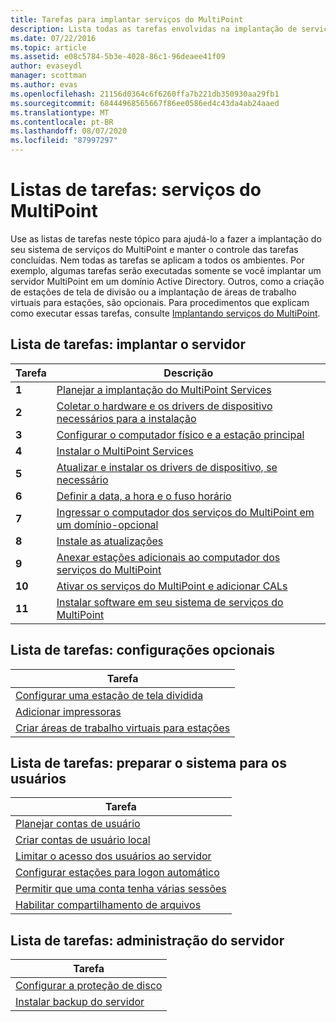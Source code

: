 ```yaml
---
title: Tarefas para implantar serviços do MultiPoint
description: Lista todas as tarefas envolvidas na implantação de serviços do MultiPoint, juntamente com links para instruções
ms.date: 07/22/2016
ms.topic: article
ms.assetid: e08c5784-5b3e-4028-86c1-96deaee41f09
author: evaseydl
manager: scottman
ms.author: evas
ms.openlocfilehash: 21156d0364c6f6260ffa7b221db350930aa29fb1
ms.sourcegitcommit: 68444968565667f86ee0586ed4c43da4ab24aaed
ms.translationtype: MT
ms.contentlocale: pt-BR
ms.lasthandoff: 08/07/2020
ms.locfileid: "87997297"
---
```

# <a name="task-lists-multipoint-services"></a>Listas de tarefas: serviços do MultiPoint
Use as listas de tarefas neste tópico para ajudá-lo a fazer a implantação do seu sistema de serviços do MultiPoint e manter o controle das tarefas concluídas. Nem todas as tarefas se aplicam a todos os ambientes. Por exemplo, algumas tarefas serão executadas somente se você implantar um servidor MultiPoint em um domínio Active Directory. Outros, como a criação de estações de tela de divisão ou a implantação de áreas de trabalho virtuais para estações, são opcionais. Para procedimentos que explicam como executar essas tarefas, consulte [Implantando serviços do MultiPoint](deploying-multipoint-services.md).

## <a name="task-list-deploy-the-server"></a>Lista de tarefas: implantar o servidor

|Tarefa|Descrição|
|--------|---------------|
|**1**|[Planejar a implantação do MultiPoint Services](planning-a-multipoint-services-deployment.md)|
|**2**|[Coletar o hardware e os drivers de dispositivo necessários para a instalação](./multipoint-hardware-device-drivers.md)|
|**3**|[Configurar o computador físico e a estação principal](Set-up-the-physical-computer-and-primary-station.md)|
|**4**|[Instalar o MultiPoint Services](Install-MultiPoint-services.md)|
|**5**|[Atualizar e instalar os drivers de dispositivo, se necessário](Update-and-install-device-drivers-if-needed.md)|
|**6**|[Definir a data, a hora e o fuso horário](./set-the-date-time.md)|
|**7**|[Ingressar o computador dos serviços do MultiPoint em um domínio-opcional](./join-multipoint-services-to-a-domain.md)|
|**8**|[Instale as atualizações](Install-updates.md)|
|**9**|[Anexar estações adicionais ao computador dos serviços do MultiPoint](./multipoint-attach-additional-stations.md)|
|**10**|[Ativar os serviços do MultiPoint e adicionar CALs](./manage-client-access-licenses.md)|
|**11**|[Instalar software em seu sistema de serviços do MultiPoint](./install-software-on-multipoint.md)|

## <a name="task-list-optional-configurations"></a>Lista de tarefas: configurações opcionais

|Tarefa|
|--------|
|[Configurar uma estação de tela dividida](Set-up-a-split-screen-station-in-MultiPoint-services.md)|
|[Adicionar impressoras](Add-printers.md)|
|[Criar áreas de trabalho virtuais para estações](Create-Windows-10-Enterprise-virtual-desktops-for-stations.md)|

## <a name="task-list-prepare-your-system-for-users"></a>Lista de tarefas: preparar o sistema para os usuários

|Tarefa|
|--------|
|[Planejar contas de usuário](Plan-user-accounts-for-your-MultiPoint-services-environment.md)|
|[Criar contas de usuário local](Create-local-user-accounts.md)|
|[Limitar o acesso dos usuários ao servidor](./limit-user-access-to-multipoint.md)|
|[Configurar estações para logon automático](Configure-stations-for-automatic-logon.md)|
|[Permitir que uma conta tenha várias sessões](Allow-one-account-to-have-multiple-sessions.md)|
|[Habilitar compartilhamento de arquivos](Enable-file-sharing-in-MultiPoint-services.md)|

## <a name="task-list-server-administration"></a>Lista de tarefas: administração do servidor

|Tarefa|
|--------|
|[Configurar a proteção de disco](Configure-Disk-Protection-in-MultiPoint-services.md)|
|[Instalar backup do servidor](./install-server-backup-on-multipoint.md)|